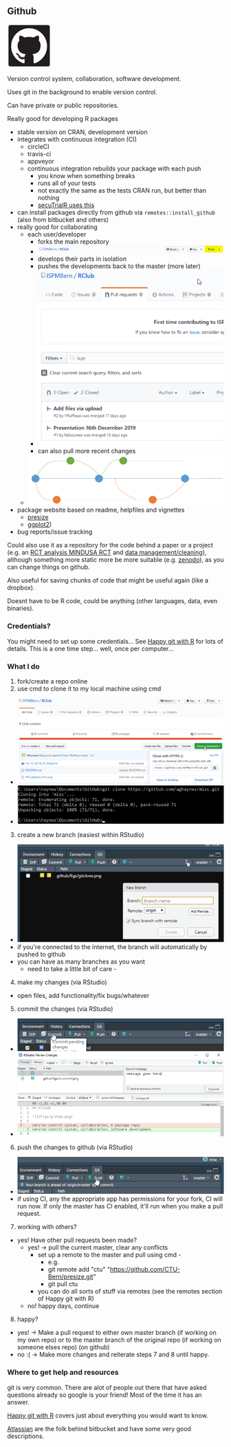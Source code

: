 ## Github

![](figs/github.png)

Version control system, collaboration, software development.

Uses git in the background to enable version control.

Can have private or public repositories.

Really good for developing R packages 

* stable version on CRAN, development version 
* integrates with continuous integration (CI)
  * circleCI
  * travis-ci
  * appveyor
  * continuous integration rebuilds your package with each push
    * you know when something breaks
    * runs all of your tests
    * not exactly the same as the tests CRAN run, but better than nothing
    * [secuTrialR uses this](https://github.com/SwissClinicalTrialOrganisation/secuTrialR/pull/153)
* can install packages directly from github via `remotes::install_github` (also from bitbucket and others)
* really good for collaborating
  * each user/developer
    * forks the main repository
    * ![](figs/gitfork.png)
    * develops their parts in isolation
    * pushes the developments back to the master (more later)
    * ![](figs/gitpr.png)
    * can also pull more recent changes
  * ![](figs/gitbranch.png)
* package website based on readme, helpfiles and vignettes 
  * [presize](https://ctu-bern.github.io/presize/) 
  * [ggplot2](https://ggplot2.tidyverse.org/))
* bug reports/issue tracking
  
Could also use it as a repository for the code behind a paper or a project (e.g. an [RCT analysis MINDUSA RCT](https://github.com/jenniferthompson/MINDUSARCT) and [data management/cleaning](https://github.com/jenniferthompson/MINDUSADataMgmt)), although something more static more be more suitable (e.g. [zenodo](https://zenodo.org/)), as you can change things on github.

Also useful for saving chunks of code that might be useful again (like a dropbox). 

Doesnt have to be R code, could be anything (other languages, data, even binaries).

### Credentials?

You might need to set up some credentials... See [Happy git with R](https://happygitwithr.com/credential-caching.html) for lots of details. This is a one time step... well, once per computer...
  
### What I do
1. fork/create a repo online
2. use cmd to clone it to my local machine using cmd
  * ![](figs/gitclone_url.png)
  * ![](figs/gitclone.png)
3. create a new branch (easiest within RStudio)
  * ![](figs/rs_branch.png)
  * if you're connected to the internet, the branch will automatically by pushed to github
  * you can have as many branches as you want
    * need to take a little bit of care - 
4. make my changes (via RStudio)
  * open files, add functionality/fix bugs/whatever
5. commit the changes (via RStudio)
  * ![](figs/rs_commit.png)
  * ![](figs/rs_commit2.png)
6. push the changes to github (via RStudio)
  * ![](figs/rs_push.png)
  * if using CI, any the appropriate app has permissions for your fork, CI will run now. If only the master has CI enabled, it'll run when you make a pull request.
7. working with others?
  * yes! Have other pull requests been made?
    * yes! -> pull the current master, clear any conflicts
      * set up a remote to the master and pull using cmd - 
        * e.g. 
        * git remote add "ctu" "https://github.com/CTU-Bern/presize.git"
        * git pull ctu
      * you can do all sorts of stuff via remotes (see the remotes section of Happy git with R)
    * no! happy days, continue
8. happy?
  * yes! -> Make a pull request to either own master branch (if working on my own repo) or to the master branch of the original repo (if working on someone elses repo) (on github)
  * no :( -> Make more changes and reiterate steps 7 and 8 until happy.


### Where to get help and resources
git is very common. There are alot of people out there that have asked questions already so google is your friend! Most of the time it has an answer.

[Happy git with R](https://happygitwithr.com/) covers just about everything you would want to know.

[Atlassian](https://www.atlassian.com/git/tutorials/what-is-git) are the folk behind bitbucket and have some very good descriptions.











